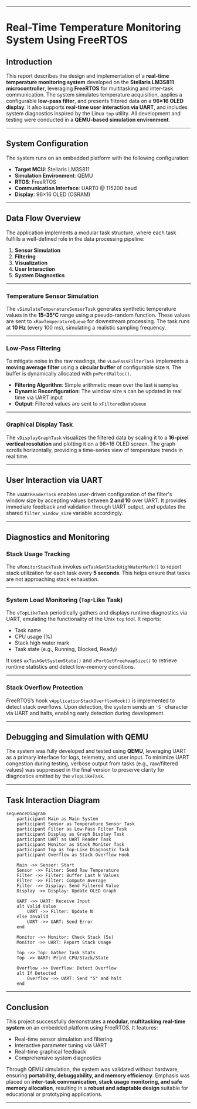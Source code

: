 
---

# **Real-Time Temperature Monitoring System Using FreeRTOS**

## **Introduction**

This report describes the design and implementation of a **real-time temperature monitoring system** developed on the **Stellaris LM3S811 microcontroller**, leveraging **FreeRTOS** for multitasking and inter-task communication. The system simulates temperature acquisition, applies a configurable **low-pass filter**, and presents filtered data on a **96×16 OLED display**. It also supports **real-time user interaction via UART**, and includes system diagnostics inspired by the Linux `top` utility. All development and testing were conducted in a **QEMU-based simulation environment**.

---

## **System Configuration**

The system runs on an embedded platform with the following configuration:

* **Target MCU**: Stellaris LM3S811
* **Simulation Environment**: QEMU
* **RTOS**: FreeRTOS
* **Communication Interface**: UART0 @ 115200 baud
* **Display**: 96×16 OLED (OSRAM)

---

## **Data Flow Overview**

The application implements a modular task structure, where each task fulfills a well-defined role in the data processing pipeline:

1. **Sensor Simulation**
2. **Filtering**
3. **Visualization**
4. **User Interaction**
5. **System Diagnostics**

---

### **Temperature Sensor Simulation**

The `vSimulateTemperatureSensorTask` generates synthetic temperature values in the **15–35°C** range using a pseudo-random function. These values are sent to `xRawTemperatureQueue` for downstream processing. The task runs at **10 Hz** (every 100 ms), simulating a realistic sampling frequency.

---

### **Low-Pass Filtering**

To mitigate noise in the raw readings, the `vLowPassFilterTask` implements a **moving average filter** using a **circular buffer** of configurable size `N`. The buffer is dynamically allocated with `pvPortMalloc()`.

* **Filtering Algorithm**: Simple arithmetic mean over the last `N` samples
* **Dynamic Reconfiguration**: The window size `N` can be updated in real time via UART input
* **Output**: Filtered values are sent to `xFilteredDataQueue`

---

### **Graphical Display Task**

The `vDisplayGraphTask` visualizes the filtered data by scaling it to a **16-pixel vertical resolution** and plotting it on a 96×16 OLED screen. The graph scrolls horizontally, providing a time-series view of temperature trends in real time.

---

## **User Interaction via UART**

The `vUARTReaderTask` enables user-driven configuration of the filter's window size by accepting values between **2 and 10** over UART. It provides immediate feedback and validation through UART output, and updates the shared `filter_window_size` variable accordingly.

---

## **Diagnostics and Monitoring**

### **Stack Usage Tracking**

The `vMonitorStackTask` invokes `uxTaskGetStackHighWaterMark()` to report stack utilization for each task every **5 seconds**. This helps ensure that tasks are not approaching stack exhaustion.

---

### **System Load Monitoring (`Top`-Like Task)**

The `vTopLikeTask` periodically gathers and displays runtime diagnostics via UART, emulating the functionality of the Unix `top` tool. It reports:

* Task name
* CPU usage (%)
* Stack high water mark
* Task state (e.g., Running, Blocked, Ready)

It uses `uxTaskGetSystemState()` and `xPortGetFreeHeapSize()` to retrieve runtime statistics and detect low-memory conditions.

---

### **Stack Overflow Protection**

FreeRTOS’s hook `vApplicationStackOverflowHook()` is implemented to detect stack overflows. Upon detection, the system sends an `'S'` character via UART and halts, enabling early detection during development.

---

## **Debugging and Simulation with QEMU**

The system was fully developed and tested using **QEMU**, leveraging UART as a primary interface for logs, telemetry, and user input. To minimize UART congestion during testing, verbose output from tasks (e.g., raw/filtered values) was suppressed in the final version to preserve clarity for diagnostics emitted by the `vTopLikeTask`.

---

## **Task Interaction Diagram**

```mermaid
sequenceDiagram
    participant Main as Main System
    participant Sensor as Temperature Sensor Task
    participant Filter as Low-Pass Filter Task
    participant Display as Graph Display Task
    participant UART as UART Reader Task
    participant Monitor as Stack Monitor Task
    participant Top as Top-Like Diagnostic Task
    participant Overflow as Stack Overflow Hook

    Main ->> Sensor: Start
    Sensor ->> Filter: Send Raw Temperature
    Filter ->> Filter: Buffer Last N Values
    Filter ->> Filter: Compute Average
    Filter ->> Display: Send Filtered Value
    Display ->> Display: Update OLED Graph

    UART ->> UART: Receive Input
    alt Valid Value
        UART ->> Filter: Update N
    else Invalid
        UART ->> UART: Send Error
    end

    Monitor ->> Monitor: Check Stack (5s)
    Monitor ->> UART: Report Stack Usage

    Top ->> Top: Gather Task Stats
    Top ->> UART: Print CPU/Stack/State

    Overflow ->> Overflow: Detect Overflow
    alt If Detected
        Overflow ->> UART: Send "S" and halt
    end
```

---

## **Conclusion**

This project successfully demonstrates a **modular, multitasking real-time system** on an embedded platform using FreeRTOS. It features:

* Real-time sensor simulation and filtering
* Interactive parameter tuning via UART
* Real-time graphical feedback
* Comprehensive system diagnostics

Through QEMU simulation, the system was validated without hardware, ensuring **portability, debuggability, and memory efficiency**. Emphasis was placed on **inter-task communication, stack usage monitoring, and safe memory allocation**, resulting in a **robust and adaptable design** suitable for educational or prototyping applications.

---